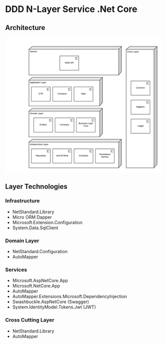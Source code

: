 # DDD N-Layer Service .Net Core

## Architecture

<img src="./assets/DDDApi.png">

## Layer Technologies

### Infrastructure

-   NetStandard.Library
-   Micro ORM Dapper
-   Microsoft.Extension.Configuration
-   System.Data.SqlClient

### Domain Layer

-   NetStandard.Configuration
-   AutoMapper

### Services

-   Microsoft.AspNetCore.App
-   Microsoft.NetCore.App
-   AutoMapper
-   AutoMapper.Extensions.Microsoft.DependencyInjection
-   Swashbuckle.AspNetCore (Swagger)
-   System.IdentityModel.Tokens.Jwt (JWT)

### Cross Cutting Layer

-   NetStandard.Library
-   AutoMapper
